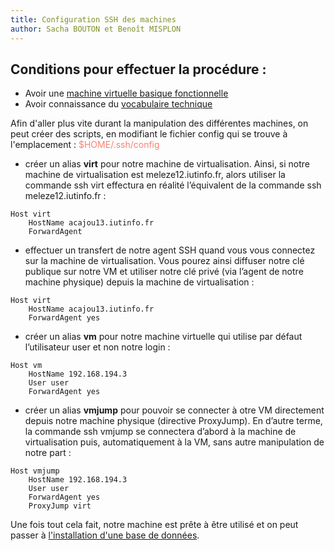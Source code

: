 ```yaml
---
title: Configuration SSH des machines
author: Sacha BOUTON et Benoît MISPLON
---
```


## Conditions pour effectuer la procédure : 
-   Avoir une [machine virtuelle basique fonctionnelle](./creation_vm.md)
-   Avoir connaissance du [vocabulaire technique](./introduction_et_vocabulaire.md)


Afin d'aller plus vite durant la manipulation des différentes machines, on peut créer des scripts, en modifiant le fichier config qui se trouve à l'emplacement : <span style="color:salmon">$HOME/.ssh/config</span>

- créer un alias **virt** pour notre machine de virtualisation. Ainsi, si notre machine de virtualisation est meleze12.iutinfo.fr, alors utiliser la commande ssh virt effectura en réalité l’équivalent de la commande ssh meleze12.iutinfo.fr :
```
Host virt
    HostName acajou13.iutinfo.fr
    ForwardAgent
```
- effectuer un transfert de notre agent SSH quand vous vous connectez sur la machine de virtualisation. Vous pourez ainsi diffuser notre clé publique sur notre VM et utiliser notre clé privé (via l’agent de notre machine physique) depuis la machine de virtualisation :
```
Host virt
    HostName acajou13.iutinfo.fr
    ForwardAgent yes
```
- créer un alias **vm** pour notre machine virtuelle qui utilise par défaut l’utilisateur user et non notre login : 
```
Host vm
    HostName 192.168.194.3
    User user
    ForwardAgent yes
```
- créer un alias **vmjump** pour pouvoir se connecter à otre VM directement depuis notre machine physique (directive ProxyJump). En d’autre terme, la commande ssh vmjump se connectera d’abord à la machine de virtualisation puis, automatiquement à la VM, sans autre manipulation de notre part : 
```
Host vmjump
    HostName 192.168.194.3
    User user
    ForwardAgent yes
    ProxyJump virt
```

Une fois tout cela fait, notre machine est prête à être utilisé et on peut passer à [l'installation d'une base de données](./installation_bdd.md).